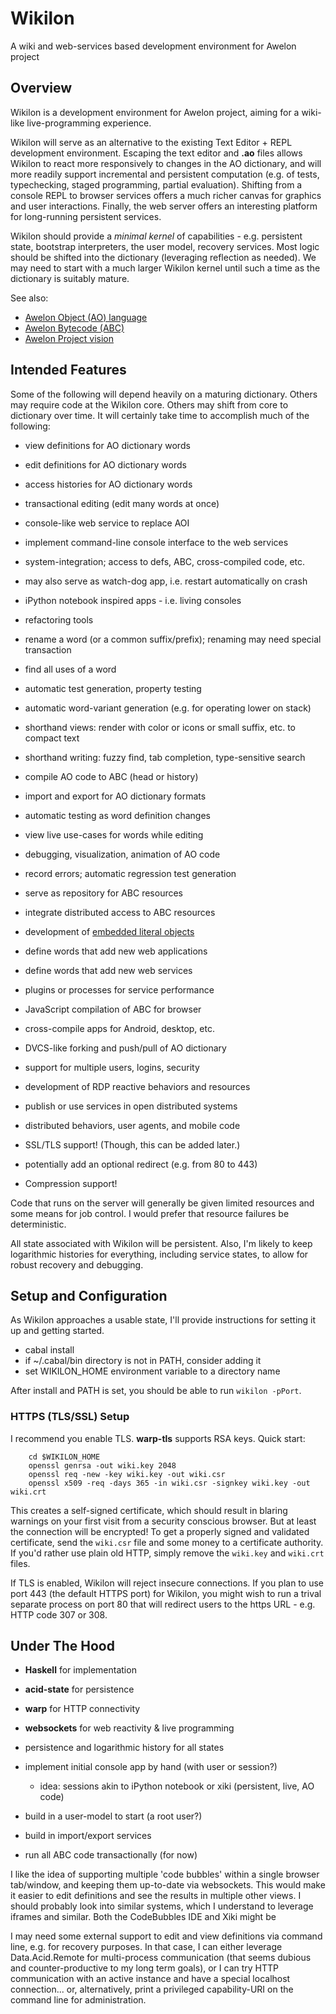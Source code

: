 Wikilon
=======

A wiki and web-services based development environment for Awelon project

## Overview

Wikilon is a development environment for Awelon project, aiming for a wiki-like live-programming experience. 

Wikilon will serve as an alternative to the existing Text Editor + REPL development environment. Escaping the text editor and **.ao** files allows Wikilon to react more responsively to changes in the AO dictionary, and will more readily support incremental and persistent computation (e.g. of tests, typechecking, staged programming, partial evaluation). Shifting from a console REPL to browser services offers a much richer canvas for graphics and user interactions. Finally, the web server offers an interesting platform for long-running persistent services.

Wikilon should provide a *minimal kernel* of capabilities - e.g. persistent state, bootstrap interpreters, the user model, recovery services. Most logic should be shifted into the dictionary (leveraging reflection as needed). We may need to start with a much larger Wikilon kernel until such a time as the dictionary is suitably mature.

See also: 

* [Awelon Object (AO) language](https://github.com/dmbarbour/awelon/blob/master/AboutAO.md)
* [Awelon Bytecode (ABC)](https://github.com/dmbarbour/awelon/blob/master/AboutABC.md)
* [Awelon Project vision](https://github.com/dmbarbour/awelon/blob/master/AwelonProject.md)

## Intended Features

Some of the following will depend heavily on a maturing dictionary. Others may require code at the Wikilon core. Others may shift from core to dictionary over time. It will certainly take time to accomplish much of the following:

* view definitions for AO dictionary words
* edit definitions for AO dictionary words
* access histories for AO dictionary words
* transactional editing (edit many words at once)

* console-like web service to replace AOI
* implement command-line console interface to the web services
 * system-integration; access to defs, ABC, cross-compiled code, etc.
 * may also serve as watch-dog app, i.e. restart automatically on crash
* iPython notebook inspired apps - i.e. living consoles

* refactoring tools
 * rename a word (or a common suffix/prefix); renaming may need special transaction
 * find all uses of a word
 * automatic test generation, property testing
 * automatic word-variant generation (e.g. for operating lower on stack)
 
 
* shorthand views: render with color or icons or small suffix, etc. to compact text
* shorthand writing: fuzzy find, tab completion, type-sensitive search

* compile AO code to ABC (head or history)
* import and export for AO dictionary formats
* automatic testing as word definition changes
* view live use-cases for words while editing
* debugging, visualization, animation of AO code
* record errors; automatic regression test generation
* serve as repository for ABC resources
* integrate distributed access to ABC resources
* development of [embedded literal objects](../doc/ExtensibleLiteralTypes.md)
* define words that add new web applications
* define words that add new web services
* plugins or processes for service performance
* JavaScript compilation of ABC for browser
* cross-compile apps for Android, desktop, etc.
* DVCS-like forking and push/pull of AO dictionary
* support for multiple users, logins, security
* development of RDP reactive behaviors and resources
* publish or use services in open distributed systems
* distributed behaviors, user agents, and mobile code

* SSL/TLS support! (Though, this can be added later.)
 * potentially add an optional redirect (e.g. from 80 to 443)
* Compression support!


Code that runs on the server will generally be given limited resources and some means for job control. I would prefer that resource failures be deterministic.

All state associated with Wikilon will be persistent. Also, I'm likely to keep logarithmic histories for everything, including service states, to allow for robust recovery and debugging.

## Setup and Configuration

As Wikilon approaches a usable state, I'll provide instructions for setting it up and getting started. 

* cabal install
* if ~/.cabal/bin directory is not in PATH, consider adding it
* set WIKILON_HOME environment variable to a directory name

After install and PATH is set, you should be able to run `wikilon -pPort`.

### HTTPS (TLS/SSL) Setup

I recommend you enable TLS. **warp-tls** supports RSA keys. Quick start:

        cd $WIKILON_HOME
        openssl genrsa -out wiki.key 2048
        openssl req -new -key wiki.key -out wiki.csr
        openssl x509 -req -days 365 -in wiki.csr -signkey wiki.key -out wiki.crt

This creates a self-signed certificate, which should result in blaring warnings on your first visit from a security conscious browser. But at least the connection will be encrypted! To get a properly signed and validated certificate, send the `wiki.csr` file and some money to a certificate authority. If you'd rather use plain old HTTP, simply remove the `wiki.key` and `wiki.crt` files.

If TLS is enabled, Wikilon will reject insecure connections. If you plan to use port 443 (the default HTTPS port) for Wikilon, you might wish to run a trival separate process on port 80 that will redirect users to the https URL - e.g. HTTP code 307 or 308.

## Under The Hood

* **Haskell** for implementation
* **acid-state** for persistence
* **warp** for HTTP connectivity
* **websockets** for web reactivity & live programming

* persistence and logarithmic history for all states
* implement initial console app by hand (with user or session?)
  * idea: sessions akin to iPython notebook or xiki (persistent, live, AO code)
* build in a user-model to start (a root user?)
* build in import/export services
* run all ABC code transactionally (for now)

I like the idea of supporting multiple 'code bubbles' within a single browser tab/window, and keeping them up-to-date via websockets. This would make it easier to edit definitions and see the results in multiple other views. I should probably look into similar systems, which I understand to leverage iframes and similar. Both the CodeBubbles IDE and Xiki might be 

I may need some external support to edit and view definitions via command line, e.g. for recovery purposes. In that case, I can either leverage Data.Acid.Remote for multi-process communication (that seems dubious and counter-productive to my long term goals), or I can try HTTP communication with an active instance and have a special localhost connection... or, alternatively, print a privileged capability-URI on the command line for administration.

